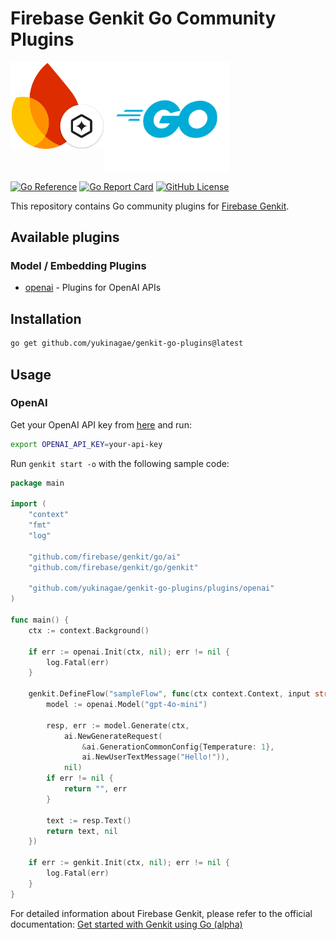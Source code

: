 # Firebase Genkit Go Community Plugins

<div style="display: flex; align-items: flex-start;">
  <img src="./docs/resources/genkit-logo.svg" title="Firebase Genkit" alt="Firebase Genkit Logo" style="width: 150px;">
  <img src="./docs/resources/go-logo.svg" title="Go" alt="Go Logo" style="width: 200px;">
</div>

[![Go Reference](https://pkg.go.dev/badge/github.com/yukinagae/genkit-go-plugins.svg)](https://pkg.go.dev/github.com/yukinagae/genkit-go-plugins)
[![Go Report Card](https://goreportcard.com/badge/github.com/yukinagae/genkit-go-plugins)](https://goreportcard.com/report/github.com/yukinagae/genkit-go-plugins)
[![GitHub License](https://img.shields.io/github/license/yukinagae/genkit-go-plugins)](https://github.com/yukinagae/genkit-go-plugins/blob/main/LICENSE)

This repository contains Go community plugins for [Firebase Genkit](https://github.com/firebase/genkit).

## Available plugins

### Model / Embedding Plugins

- [openai](https://github.com/yukinagae/genkit-go-plugins/openai) - Plugins for OpenAI APIs

## Installation

```bash
go get github.com/yukinagae/genkit-go-plugins@latest
```

## Usage

### OpenAI

Get your OpenAI API key from [here](https://platform.openai.com/account/api-keys) and run:

```bash
export OPENAI_API_KEY=your-api-key
```

Run `genkit start -o` with the following sample code:

```go
package main

import (
	"context"
	"fmt"
	"log"

	"github.com/firebase/genkit/go/ai"
	"github.com/firebase/genkit/go/genkit"

	"github.com/yukinagae/genkit-go-plugins/plugins/openai"
)

func main() {
	ctx := context.Background()

	if err := openai.Init(ctx, nil); err != nil {
		log.Fatal(err)
	}

	genkit.DefineFlow("sampleFlow", func(ctx context.Context, input string) (string, error) {
		model := openai.Model("gpt-4o-mini")

		resp, err := model.Generate(ctx,
			ai.NewGenerateRequest(
				&ai.GenerationCommonConfig{Temperature: 1},
				ai.NewUserTextMessage("Hello!")),
			nil)
		if err != nil {
			return "", err
		}

		text := resp.Text()
		return text, nil
	})

	if err := genkit.Init(ctx, nil); err != nil {
		log.Fatal(err)
	}
}
```

For detailed information about Firebase Genkit, please refer to the official documentation: [Get started with Genkit using Go (alpha) ](https://firebase.google.com/docs/genkit-go/get-started-go)
